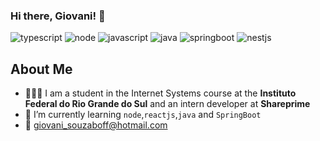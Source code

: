 ### Hi there, Giovani! 👋
![typescript](https://img.shields.io/badge/typescript%20-blue.svg)
![node](https://img.shields.io/badge/node-green.svg)
![javascript](https://img.shields.io/badge/javascript%20-yellow.svg)
![java](https://img.shields.io/badge/java%20-orange.svg)
![springboot](https://img.shields.io/badge/springboot%20-green.svg)
![nestjs](https://img.shields.io/badge/nestjs%20-red.svg)

## About Me
- 👨🏼‍🏫 I am a student in the Internet Systems course at the **Instituto Federal do Rio Grande do Sul** and an intern developer at **Shareprime**
- 🌱 I’m currently learning `node`,`reactjs`,`java` and `SpringBoot`
- 📧 giovani_souzaboff@hotmail.com

